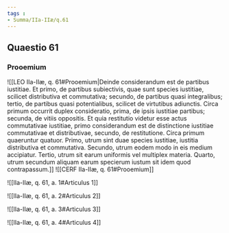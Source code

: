 ```yaml
---
tags : 
- Summa/IIa-IIæ/q.61
---
```


## Quaestio 61

### Prooemium

![[LEO IIa-IIæ, q. 61#Prooemium|Deinde considerandum est de partibus iustitiae. Et primo, de partibus subiectivis, quae sunt species iustitiae, scilicet distributiva et commutativa; secundo, de partibus quasi integralibus; tertio, de partibus quasi potentialibus, scilicet de virtutibus adiunctis. Circa primum occurrit duplex consideratio, prima, de ipsis iustitiae partibus; secunda, de vitiis oppositis. Et quia restitutio videtur esse actus commutativae iustitiae, primo considerandum est de distinctione iustitiae commutativae et distributivae, secundo, de restitutione. Circa primum quaeruntur quatuor. Primo, utrum sint duae species iustitiae, iustitia distributiva et commutativa. Secundo, utrum eodem modo in eis medium accipiatur. Tertio, utrum sit earum uniformis vel multiplex materia. Quarto, utrum secundum aliquam earum specierum iustum sit idem quod contrapassum.]]
![[CERF IIa-IIæ, q. 61#Prooemium]]

![[IIa-IIæ, q. 61, a. 1#Articulus 1]]

![[IIa-IIæ, q. 61, a. 2#Articulus 2]]

![[IIa-IIæ, q. 61, a. 3#Articulus 3]]

![[IIa-IIæ, q. 61, a. 4#Articulus 4]]

